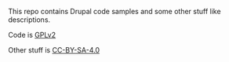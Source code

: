 This repo contains Drupal code samples and some other stuff like descriptions.

Code is [GPLv2](https://www.gnu.org/licenses/old-licenses/gpl-2.0.en.html)

Other stuff is [CC-BY-SA-4.0](http://creativecommons.org/licenses/by-sa/4.0/)
